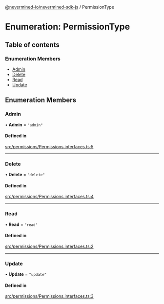 [@nevermined-io/nevermined-sdk-js](../code-reference.md) / PermissionType

# Enumeration: PermissionType

## Table of contents

### Enumeration Members

- [Admin](PermissionType.md#admin)
- [Delete](PermissionType.md#delete)
- [Read](PermissionType.md#read)
- [Update](PermissionType.md#update)

## Enumeration Members

### Admin

• **Admin** = ``"admin"``

#### Defined in

[src/permissions/Permissions.interfaces.ts:5](https://github.com/nevermined-io/sdk-js/blob/2dcaeeb/src/permissions/Permissions.interfaces.ts#L5)

___

### Delete

• **Delete** = ``"delete"``

#### Defined in

[src/permissions/Permissions.interfaces.ts:4](https://github.com/nevermined-io/sdk-js/blob/2dcaeeb/src/permissions/Permissions.interfaces.ts#L4)

___

### Read

• **Read** = ``"read"``

#### Defined in

[src/permissions/Permissions.interfaces.ts:2](https://github.com/nevermined-io/sdk-js/blob/2dcaeeb/src/permissions/Permissions.interfaces.ts#L2)

___

### Update

• **Update** = ``"update"``

#### Defined in

[src/permissions/Permissions.interfaces.ts:3](https://github.com/nevermined-io/sdk-js/blob/2dcaeeb/src/permissions/Permissions.interfaces.ts#L3)
